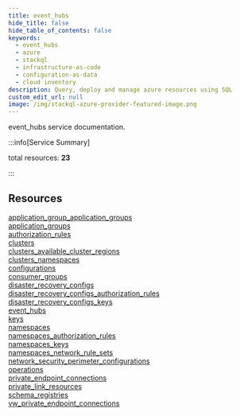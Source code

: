 ```yaml
---
title: event_hubs
hide_title: false
hide_table_of_contents: false
keywords:
  - event_hubs
  - azure
  - stackql
  - infrastructure-as-code
  - configuration-as-data
  - cloud inventory
description: Query, deploy and manage azure resources using SQL
custom_edit_url: null
image: /img/stackql-azure-provider-featured-image.png
---
```


event_hubs service documentation.

:::info[Service Summary]

total resources: __23__  

:::

## Resources
<div class="row">
<div class="providerDocColumn">
<a href="/services/event_hubs/application_group_application_groups/">application_group_application_groups</a><br />
<a href="/services/event_hubs/application_groups/">application_groups</a><br />
<a href="/services/event_hubs/authorization_rules/">authorization_rules</a><br />
<a href="/services/event_hubs/clusters/">clusters</a><br />
<a href="/services/event_hubs/clusters_available_cluster_regions/">clusters_available_cluster_regions</a><br />
<a href="/services/event_hubs/clusters_namespaces/">clusters_namespaces</a><br />
<a href="/services/event_hubs/configurations/">configurations</a><br />
<a href="/services/event_hubs/consumer_groups/">consumer_groups</a><br />
<a href="/services/event_hubs/disaster_recovery_configs/">disaster_recovery_configs</a><br />
<a href="/services/event_hubs/disaster_recovery_configs_authorization_rules/">disaster_recovery_configs_authorization_rules</a><br />
<a href="/services/event_hubs/disaster_recovery_configs_keys/">disaster_recovery_configs_keys</a><br />
<a href="/services/event_hubs/event_hubs/">event_hubs</a>
</div>
<div class="providerDocColumn">
<a href="/services/event_hubs/keys/">keys</a><br />
<a href="/services/event_hubs/namespaces/">namespaces</a><br />
<a href="/services/event_hubs/namespaces_authorization_rules/">namespaces_authorization_rules</a><br />
<a href="/services/event_hubs/namespaces_keys/">namespaces_keys</a><br />
<a href="/services/event_hubs/namespaces_network_rule_sets/">namespaces_network_rule_sets</a><br />
<a href="/services/event_hubs/network_security_perimeter_configurations/">network_security_perimeter_configurations</a><br />
<a href="/services/event_hubs/operations/">operations</a><br />
<a href="/services/event_hubs/private_endpoint_connections/">private_endpoint_connections</a><br />
<a href="/services/event_hubs/private_link_resources/">private_link_resources</a><br />
<a href="/services/event_hubs/schema_registries/">schema_registries</a><br />
<a href="/services/event_hubs/vw_private_endpoint_connections/">vw_private_endpoint_connections</a>
</div>
</div>